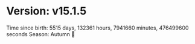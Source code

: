 # Version: v15.1.5
Time since birth: 5515 days, 132361 hours, 7941660 minutes, 476499600 seconds
Season: Autumn 🍁
